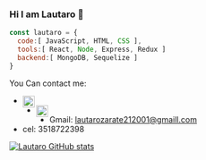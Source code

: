 ### Hi I am Lautaro 👋

```js
const lautaro = {
  code:[ JavaScript, HTML, CSS ],
  tools:[ React, Node, Express, Redux ]
  backend:[ MongoDB, Sequelize ]
}
```



You Can contact me:
- <a href="https://www.linkedin.com/in/lautaro-ariel-zarate-castro-a87a98216/">
  <img align="left" alt="Lautaro | linkedin" width="21px" src="https://user-images.githubusercontent.com/77692385/146503828-d4bc4825-7313-4185-ad69-0ce01eb1d58e.png" />
  </a>
- <a href="https://www.instagram.com/lauzarate_arg">
  <img align="left" alt="Lautaro | intagram" width="21px" src="https://user-images.githubusercontent.com/77692385/146503160-ed45bea8-e46e-49b5-af78-197ee60d9a65.png" />
  </a>
- Gmail: lautarozarate212001@gmaill.com
- cel: 3518722398


[![Lautaro GitHub stats](https://github-readme-stats.vercel.app/api?username=LauzarateARG)](https://github.com/anuraghazra/github-readme-stats)

<!--
**LauzarateARG/LauzarateARG** is a ✨ _special_ ✨ repository because its `README.md` (this file) appears on your GitHub profile.

Here are some ideas to get you started:

- 🔭 I’m currently working on ...
- 🌱 I’m currently learning ...
- 👯 I’m looking to collaborate on ...
- 🤔 I’m looking for help with ...
- 💬 Ask me about ...
- 📫 How to reach me: ...
- 😄 Pronouns: ...
- ⚡ Fun fact: ...
-->
